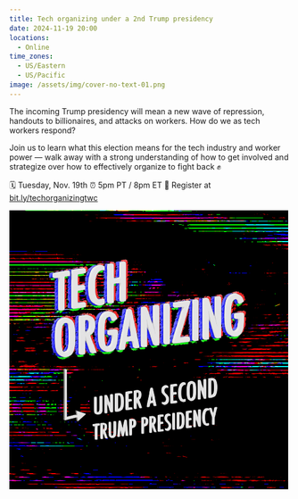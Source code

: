 ```yaml
---
title: Tech organizing under a 2nd Trump presidency
date: 2024-11-19 20:00
locations:
  - Online
time_zones:
  - US/Eastern
  - US/Pacific
image: /assets/img/cover-no-text-01.png
---
```

The incoming Trump presidency will mean a new wave of repression, handouts to billionaires, and attacks on workers. How do we as tech workers respond?

Join us to learn what this election means for the tech industry and worker power — walk away with a strong understanding of how to get involved and strategize over how to effectively organize to fight back ✊

🗓️ Tuesday, Nov. 19th
⏰ 5pm PT / 8pm ET
🔗 Register at [bit.ly/techorganizingtwc](bit.ly/techorganizingtwc)

[](bit.ly/techorganizingtwc)

![](/assets/img/cover-no-text-01.png)
